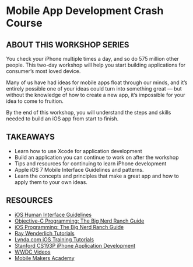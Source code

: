 Mobile App Development Crash Course
===================================

ABOUT THIS WORKSHOP SERIES
---------------------------

You check your iPhone multiple times a day, and so do 575 million other people. This two-day workshop will help you start building applications for consumer’s most loved device.

Many of us have had ideas for mobile apps float through our minds, and it’s entirely possible one of your ideas could turn into something great — but without the knowledge of how to create a new app, it’s impossible for your idea to come to fruition.

By the end of this workshop, you will understand the steps and skills needed to build an iOS app from start to finish.

TAKEAWAYS
----------

* Learn how to use Xcode for application development
* Build an application you can continue to work on after the workshop
* Tips and resources for continuing to learn iPhone development
* Apple iOS 7 Mobile Interface Guidelines and patterns.
* Learn the concepts and principles that make a great app and how to apply them to your own ideas.

RESOURCES
----------
* [iOS Human Interface Guidelines](https://developer.apple.com/library/ios/documentation/userexperience/conceptual/mobilehig/)
* [Objective-C Programming: The Big Nerd Ranch Guide](http://amzn.to/1i3TfZv)
* [iOS Programming: The Big Nerd Ranch Guide](http://amzn.to/1aOqOZb)
* [Ray Wenderlich Tutorials](http://www.raywenderlich.com/tutorials)
* [Lynda.com iOS Training Tutorials](http://www.lynda.com/iOS-training-tutorials/413-0.html)
* [Stanford CS193P iPhone Application Development](https://itunes.apple.com/us/course/developing-ios-7-apps-for/id733644550)
* [WWDC Videos](https://developer.apple.com/wwdc/videos/)
* [Mobile Makers Academy](http://mobilemakers.co/)
